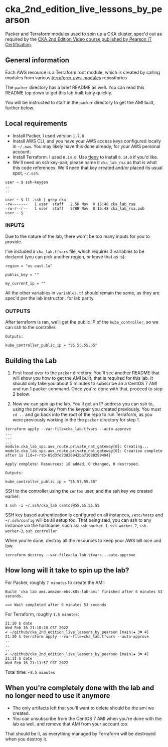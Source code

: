 # cka_2nd_edition_live_lessons_by_pearson
Packer and Terraform modules used to spin up a CKA cluster, spec'd out as required by the [CKA 2nd Edition Video course published by Pearson IT Certification](https://www.pearsonitcertification.com/store/certified-kubernetes-administrator-cka-complete-video-9780137438372).


## General information
Each AWS resource is a Terraform root module, which is created by calling modules from various [terraform-aws-modules](https://github.com/terraform-aws-modules) repositories.  

The `packer` directory has a brief README as well.  You can read this README top down to get this lab built fairly quickly.  

You will be instructed to start in the `packer` directory to get the AMI built, further below.  

## Local requirements
- Install Packer, I used version `1.7.8`
- Install AWS CLI, and you have your AWS access keys configured locally in `~/.aws`.  You may likely have this done already, for your AWS personal account.
- Install Terraform.  I used `0.14.0`.  Use [tfenv](https://github.com/tfutils/tfenv) to install `0.14.0` if you'd like.
- We'll need an ssh key-pair, please name it `cka_lab_rsa` as that is what this code references.  We'll need that key created and/or placed its usual spot, `~/.ssh`.

```
user ~ $ ssh-keygen
..
..

user ~ $ ll .ssh | grep cka
-rw-------   1 user  staff   2.5K Nov  8 15:48 cka_lab_rsa
-rw-r--r--   1 user  staff   578B Nov  8 15:48 cka_lab_rsa.pub
user ~ $
```

### INPUTS
Due to the nature of the lab, there won't be too many inputs for you to provide.  

I've included a `cka_lab.tfvars` file, which requires 3 variables to be declared (you can pick another region, or leave that as is):

```
region = "us-east-1a"

public_key = ""

my_current_ip = ""
```

All the other variables in `variables.tf` should remain the same, as they are spec'd per the lab instructor.. for lab parity.



### OUTPUTS
After terraform is ran, we'll get the public IP of the `kube_controller`, so we can ssh to the controller:
```
Outputs:

kube_controller_public_ip = "55.55.55.55"
```

## Building the Lab
1.  First head over to the `packer` directory.  You'll see another README that will show you how to get the AMI built, that is required for this lab.  It should only take you about 5 minutes to subscribe an a CentOS 7 AMI and run 1 packer command.  Once you're done with that, proceed to step 2 below.

2.  Now we can spin up the lab.  You'll get an IP address you can ssh to, using the private key from the keypair you created previously.  You must `cd ..` and go back into the root of the repo to run Terraform, as you were previously working in the the `packer` directory for step 1.
```
terraform apply --var-file=cka_lab.tfvars --auto-approve
...
...
...
module.cka_lab_vpc.aws_route.private_nat_gateway[0]: Creating...
module.cka_lab_vpc.aws_route.private_nat_gateway[0]: Creation complete after 1s [id=r-rtb-05d3fe23d26942ba71080289494]

Apply complete! Resources: 18 added, 0 changed, 0 destroyed.

Outputs:

kube_controller_public_ip = "55.55.55.55"
```
SSH to the controller using the `centos` user, and the ssh key we created earlier:
```
$ ssh -i ~/.ssh/cka_lab centos@55.55.55.55
```
SSH key based authentication is configured on all instances, `/etc/hosts` and `~/.ssh/config` will be all setup too.  That being said, you can ssh to any instance via the hostname, such as:
`ssh worker-1`, `ssh-worker-2`, `ssh-worker-3`, `ssh controller`

When you're done, destroy all the resources to keep your AWS bill nice and low.
```
terraform destroy --var-file=cka_lab.tfvars --auto-approve
```

## How long will it take to spin up the lab?
For Packer, roughly `7 minutes` to create the AMI:
```
Build 'cka lab ami.amazon-ebs.k8s-lab-ami' finished after 6 minutes 53 seconds.

==> Wait completed after 6 minutes 53 seconds
```
For Terraform, roughly `1.5 minutes`:
```
21:10 $ date
Wed Feb 16 21:10:20 CST 2022
✔ ~/github/cka_2nd_edition_live_lessons_by_pearson [main|✚ 3⚑ 4] 
21:10 $ terraform apply --var-file=cka_lab.tfvars --auto-approve
..
..
..
✔ ~/github/cka_2nd_edition_live_lessons_by_pearson [main|✚ 3⚑ 4] 
21:11 $ date
Wed Feb 16 21:11:57 CST 2022

```
Total time: `~8.5 minutes`

## When you're completely done with the lab and no longer need to use it anymore
- The only artifacts left that you'll want to delete should be the ami we created.
- You can unsubscribe from the CentOS 7 AMI when you're done with the lab as well, and remove that AMI from your account too.

That should be it, as everything managed by Terraform will be destroyed when you destroy it.

